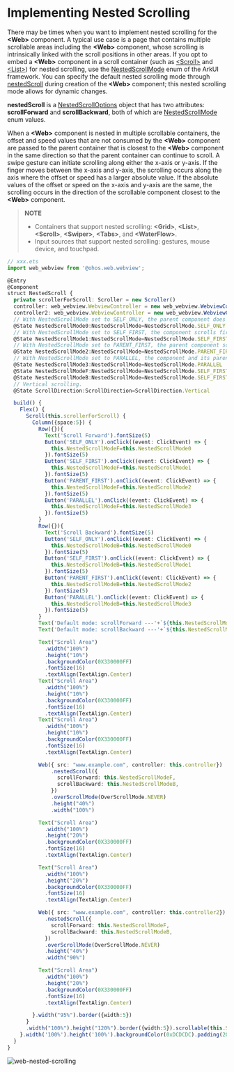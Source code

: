 # Implementing Nested Scrolling

There may be times when you want to implement nested scrolling for the **\<Web>** component. A typical use case is a page that contains multiple scrollable areas including the **\<Web>** component, whose scrolling is intrinsically linked with the scroll positions in other areas.
If you opt to embed a **\<Web>** component in a scroll container (such as [\<Scroll>](../reference/apis-arkui/arkui-ts/ts-container-scroll.md) and [\<List>](../reference/apis-arkui/arkui-ts/ts-container-list.md)) for nested scrolling, use the [NestedScrollMode](../reference/apis-arkweb/ts-basic-components-web.md#nestedscrollmode11) enum of the ArkUI framework. You can specify the default nested scrolling mode through [nestedScroll](../reference/apis-arkweb/ts-basic-components-web.md#nestedscroll11) during creation of the **\<Web>** component; this nested scrolling mode allows for dynamic changes.

**nestedScroll** is a [NestedScrollOptions](../reference/apis-arkweb/ts-basic-components-web.md#nestedscrolloptions11) object that has two attributes: **scrollForward** and **scrollBackward**, both of which are [NestedScrollMode](../reference/apis-arkweb/ts-basic-components-web.md#nestedscrollmode11) enum values.

When a **\<Web>** component is nested in multiple scrollable containers, the offset and speed values that are not consumed by the **\<Web>** component are passed to the parent container that is closest to the **\<Web>** component in the same direction so that the parent container can continue to scroll. A swipe gesture can initiate scrolling along either the x-axis or y-axis. If the finger moves between the x-axis and y-axis, the scrolling occurs along the axis where the offset or speed has a larger absolute value. If the absolute values of the offset or speed on the x-axis and y-axis are the same, the scrolling occurs in the direction of the scrollable component closest to the **\<Web>** component.

> **NOTE**
>
> - Containers that support nested scrolling: **\<Grid>**, **\<List>**, **\<Scroll>**, **\<Swiper>**, **\<Tabs>**, and **\<WaterFlow>**.
> - Input sources that support nested scrolling: gestures, mouse device, and touchpad.

```ts
// xxx.ets
import web_webview from '@ohos.web.webview';

@Entry
@Component
struct NestedScroll {
  private scrollerForScroll: Scroller = new Scroller()
  controller: web_webview.WebviewController = new web_webview.WebviewController();
  controller2: web_webview.WebviewController = new web_webview.WebviewController();
  // With NestedScrollMode set to SELF_ONLY, the parent component does not scroll when the component scrolling reaches the boundary.
  @State NestedScrollMode0:NestedScrollMode=NestedScrollMode.SELF_ONLY
  // With NestedScrollMode set to SELF_FIRST, the component scrolls first, and when it hits the boundary, the parent component scrolls.
  @State NestedScrollMode1:NestedScrollMode=NestedScrollMode.SELF_FIRST
  // With NestedScrollMode set to PARENT_FIRST, the parent component scrolls first, and when it hits the boundary, the component scrolls.
  @State NestedScrollMode2:NestedScrollMode=NestedScrollMode.PARENT_FIRST
  // With NestedScrollMode set to PARALLEL, the component and its parent component scroll at the same time.
  @State NestedScrollMode3:NestedScrollMode=NestedScrollMode.PARALLEL
  @State NestedScrollModeF:NestedScrollMode=NestedScrollMode.SELF_FIRST
  @State NestedScrollModeB:NestedScrollMode=NestedScrollMode.SELF_FIRST
  // Vertical scrolling.
  @State ScrollDirection:ScrollDirection=ScrollDirection.Vertical

  build() {
    Flex() {
      Scroll(this.scrollerForScroll) {
        Column({space:5}) {
          Row({}){
            Text('Scroll Forward').fontSize(5)
            Button('SELF_ONLY').onClick((event: ClickEvent) => {
              this.NestedScrollModeF=this.NestedScrollMode0
            }).fontSize(5)
            Button('SELF_FIRST').onClick((event: ClickEvent) => {
              this.NestedScrollModeF=this.NestedScrollMode1
            }).fontSize(5)
            Button('PARENT_FIRST').onClick((event: ClickEvent) => {
              this.NestedScrollModeF=this.NestedScrollMode2
            }).fontSize(5)
            Button('PARALLEL').onClick((event: ClickEvent) => {
              this.NestedScrollModeF=this.NestedScrollMode3
            }).fontSize(5)
          }
          Row({}){
            Text('Scroll Backward').fontSize(5)
            Button('SELF_ONLY').onClick((event: ClickEvent) => {
              this.NestedScrollModeB=this.NestedScrollMode0
            }).fontSize(5)
            Button('SELF_FIRST').onClick((event: ClickEvent) => {
              this.NestedScrollModeB=this.NestedScrollMode1
            }).fontSize(5)
            Button('PARENT_FIRST').onClick((event: ClickEvent) => {
              this.NestedScrollModeB=this.NestedScrollMode2
            }).fontSize(5)
            Button('PARALLEL').onClick((event: ClickEvent) => {
              this.NestedScrollModeB=this.NestedScrollMode3
            }).fontSize(5)
          }
          Text('Default mode: scrollForward ---'+`${this.NestedScrollModeF}`).fontSize(10)
          Text('Default mode: scrollBackward ---'+`${this.NestedScrollModeB}`).fontSize(10)

          Text("Scroll Area")
            .width("100%")
            .height("10%")
            .backgroundColor(0X330000FF)
            .fontSize(16)
            .textAlign(TextAlign.Center)
          Text("Scroll Area")
            .width("100%")
            .height("10%")
            .backgroundColor(0X330000FF)
            .fontSize(16)
            .textAlign(TextAlign.Center)
          Text("Scroll Area")
            .width("100%")
            .height("10%")
            .backgroundColor(0X330000FF)
            .fontSize(16)
            .textAlign(TextAlign.Center)

          Web({ src: "www.example.com", controller: this.controller})
              .nestedScroll({
                scrollForward: this.NestedScrollModeF,
                scrollBackward: this.NestedScrollModeB,
              })
              .overScrollMode(OverScrollMode.NEVER)
              .height("40%")
              .width("100%")

          Text("Scroll Area")
            .width("100%")
            .height("20%")
            .backgroundColor(0X330000FF)
            .fontSize(16)
            .textAlign(TextAlign.Center)

          Text("Scroll Area")
            .width("100%")
            .height("20%")
            .backgroundColor(0X330000FF)
            .fontSize(16)
            .textAlign(TextAlign.Center)

          Web({ src: "www.example.com", controller: this.controller2})
            .nestedScroll({
              scrollForward: this.NestedScrollModeF,
              scrollBackward: this.NestedScrollModeB,
            })
            .overScrollMode(OverScrollMode.NEVER)
            .height("40%")
            .width("90%")

          Text("Scroll Area")
            .width("100%")
            .height("20%")
            .backgroundColor(0X330000FF)
            .fontSize(16)
            .textAlign(TextAlign.Center)

        }.width("95%").border({width:5})
      }
      .width("100%").height("120%").border({width:5}).scrollable(this.ScrollDirection)
    }.width('100%').height('100%').backgroundColor(0xDCDCDC).padding(20)
  }
}
```

![web-nested-scrolling](figures/web-nested-scrolling.gif)
